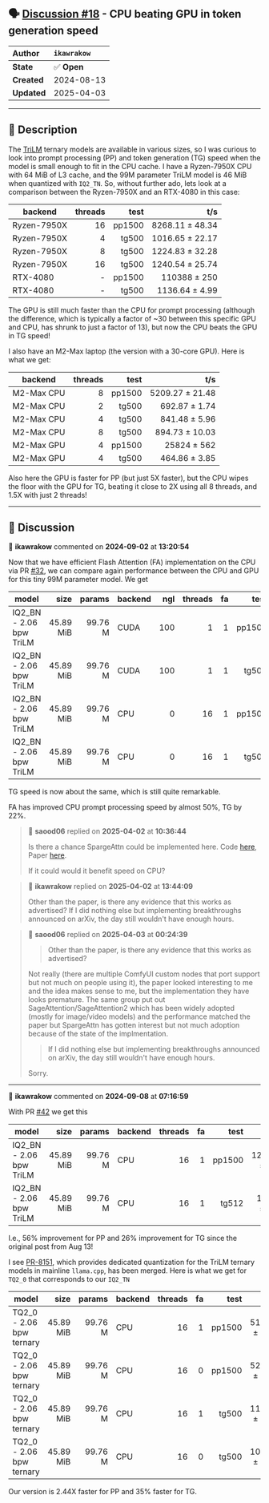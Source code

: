 ## 🗣️ [Discussion #18](https://github.com/ikawrakow/ik_llama.cpp/discussions/18) - CPU beating GPU in token generation speed

| **Author** | `ikawrakow` |
| :--- | :--- |
| **State** | ✅ **Open** |
| **Created** | 2024-08-13 |
| **Updated** | 2025-04-03 |

---

## 📄 Description

The [TriLM](https://huggingface.co/collections/SpectraSuite/trilms-unpacked-668d5f62afe0f4036925b1d2) ternary models are available in various sizes, so I was curious to look into prompt processing (PP) and token generation (TG) speed when the model is small enough to fit in the CPU cache. I have a Ryzen-7950X CPU with 64 MiB of L3 cache, and the 99M parameter TriLM model is 46 MiB when quantized with `IQ2_TN`. So, without further ado, lets look at a comparison between the Ryzen-7950X and an RTX-4080 in this case:

| backend    | threads |          test |              t/s |
| ---------- | ------: | ------------: | ---------------: |
| Ryzen-7950X        |      16 |        pp1500 |  8268.11 ± 48.34 |
| Ryzen-7950X        |       4 |         tg500   |  1016.65 ± 22.17 |
| Ryzen-7950X        |       8 |         tg500   |  1224.83 ± 32.28 |
| Ryzen-7950X        |      16 |         tg500   |  1240.54 ± 25.74  |
| RTX-4080              |      -   |         pp1500 |  110388 ± 250 |
| RTX-4080              |      -   |         tg500 |  1136.64 ± 4.99 |

The GPU is still much faster than the CPU for prompt processing (although the difference, which is typically a factor of ~30 between this specific GPU and CPU, has shrunk to just a factor of 13), but now the CPU beats the GPU in TG speed!

I also have an M2-Max laptop (the version with a 30-core GPU). Here is what we get:

| backend    | threads |          test |              t/s |
| ---------- | ------: | ------------: | ---------------: |
| M2-Max CPU     |      8 |        pp1500 |  5209.27 ± 21.48 |
| M2-Max CPU        |       2 |         tg500   |  692.87 ± 1.74 |
| M2-Max CPU        |       4 |         tg500   |  841.48 ± 5.96 |
| M2-Max CPU        |       8 |         tg500   |  894.73 ± 10.03 |
| M2-Max GPU         |      4   |         pp1500 |  25824 ± 562 |
| M2-Max GPU         |      4  |         tg500 |  464.86 ± 3.85  |

Also here the GPU is faster for PP (but just 5X faster), but the CPU wipes the floor with the GPU for TG, beating it close to 2X using all 8 threads, and 1.5X with just 2 threads!

---

## 💬 Discussion

👤 **ikawrakow** commented on **2024-09-02** at **13:20:54**

Now that we have efficient Flash Attention (FA) implementation on the CPU via PR [#32](https://github.com/ikawrakow/ik_llama.cpp/issues/32), we can compare again performance between the CPU and GPU for this tiny 99M parameter model. We get

|  model                          |       size |     params | backend    | ngl | threads | fa |          test |              t/s |
| ------------------------------ | ---------: | ---------: | ---------- | --: | ------: | -: | ------------: | ---------------: |
| IQ2_BN - 2.06 bpw TriLM |  45.89 MiB |    99.76 M | CUDA       | 100 |       1 |  1 |        pp1500 | 156827.38 ± 727 |
| IQ2_BN - 2.06 bpw TriLM |  45.89 MiB |    99.76 M | CUDA       | 100 |       1 |  1 |         tg500 |  1496.37 ± 36.79 |
| IQ2_BN - 2.06 bpw TriLM |  45.89 MiB |    99.76 M | CPU        |      0 | 16 |  1 |        pp1500 | 12133.80 ± 51.45 |
| IQ2_BN - 2.06 bpw TriLM |  45.89 MiB |    99.76 M | CPU        |      0 | 16 |  1 |         tg500 |   1509.52 ± 9.65 |

TG speed is now about the same, which is still quite remarkable.

FA has improved CPU prompt processing speed by almost 50%, TG by 22%.

> 👤 **saood06** replied on **2025-04-02** at **10:36:44**
> 
> Is there a chance SpargeAttn could be implemented here. Code [here](https://github.com/thu-ml/SpargeAttn), Paper [here](https://arxiv.org/abs/2502.18137). 
> 
> If it could would it benefit speed on CPU?

> 👤 **ikawrakow** replied on **2025-04-02** at **13:44:09**
> 
> Other than the paper, is there any evidence that this works as advertised? If I did nothing else but implementing breakthroughs announced on arXiv, the day still wouldn't have enough hours.

> 👤 **saood06** replied on **2025-04-03** at **00:24:39**
> 
> >Other than the paper, is there any evidence that this works as advertised?
> 
> Not really (there are multiple ComfyUI custom nodes that port support but not much on people using it), the paper looked interesting to me and the idea makes sense to me, but the implementation they have looks premature. The same group put out SageAttention/SageAttention2 which has been widely adopted (mostly for image/video models) and the performance matched the paper but SpargeAttn has gotten interest but not much adoption because of the state of the implmentation. 
> 
> >If I did nothing else but implementing breakthroughs announced on arXiv, the day still wouldn't have enough hours.
> 
> Sorry.

---

👤 **ikawrakow** commented on **2024-09-08** at **07:16:59**

With PR [#42](https://github.com/ikawrakow/ik_llama.cpp/issues/42) we get this

| model                          |       size |     params | backend    | threads | fa |          test |              t/s |
| ------------------------------ | ---------: | ---------: | ---------- | ------: | -: | ------------: | ---------------: |
| IQ2_BN - 2.06 bpw TriLM |  45.89 MiB |    99.76 M | CPU        |      16 |  1 |        pp1500 | 12906.95 ± 61.04 |
| IQ2_BN - 2.06 bpw TriLM |  45.89 MiB |    99.76 M | CPU        |      16 |  1 |         tg512 |  1563.62 ± 12.55 |

I.e., 56% improvement for PP and 26% improvement for TG since the original post from Aug 13!

I see [PR-8151](https://github.com/ggerganov/llama.cpp/pull/8151), which provides dedicated quantization for the TriLM ternary models in mainline `llama.cpp`, has been merged. Here is what we get for `TQ2_0` that corresponds to our `IQ2_TN`

| model                          |       size |     params | backend    | threads | fa |          test |                  t/s |
| ------------------------------ | ---------: | ---------: | ---------- | ------: | -: | ------------: | -------------------: |
| TQ2_0 - 2.06 bpw ternary |  45.89 MiB |    99.76 M | CPU        |      16 |  1 |        pp1500 |      5187.34 ± 11.69 |
| TQ2_0 - 2.06 bpw ternary |  45.89 MiB |    99.76 M | CPU        |      16 |  0 |        pp1500 |      5281.54 ± 53.33 |
| TQ2_0 - 2.06 bpw ternary |  45.89 MiB |    99.76 M | CPU        |      16 |  1 |         tg500 |      1156.25 ± 18.14 |
| TQ2_0 - 2.06 bpw ternary |  45.89 MiB |    99.76 M | CPU        |      16 |  0 |         tg500 |      1041.27 ± 21.30 |

Our version is 2.44X faster for PP and 35% faster for TG.